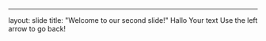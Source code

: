 ---
layout: slide
title: "Welcome to our second slide!"
Hallo
Your text
Use the left arrow to go back!
